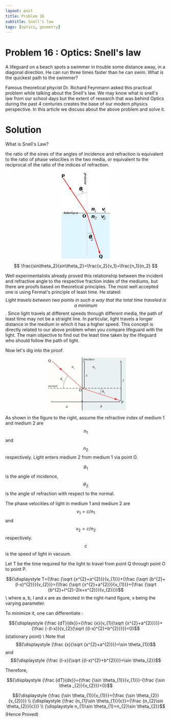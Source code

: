 ```yaml
---
layout: post
title: Problem 16
subtitle: Snell's law
tags: [optics, geometry]
---
```

# Problem 16 : Optics: Snell's law

A lifeguard on a beach spots a swimmer in trouble some distance away, in a diagonal direction. He can run three times faster than he can swim. What is the quickest path to the swimmer?

Famous theoretical phycist Dr. Richard Feynmann asked this practical problem while talking about the Snell's law. We may know what is snell's law from our school days but the extent of research that was behind Optics during the past 4 centuries creates the base of our modern physics perspective. In this article we discuss about the above problem and solve it.

# Solution

What is Snell's Law?

the ratio of the sines of the angles of incidence and refraction is equivalent to the ratio of phase velocities in the two media, or equivalent to the reciprocal of the ratio of the indices of refraction.

<center><img style=" display: block; margin-left: auto; margin-right: auto;width: 30%;" src="../assets/Prob16_fig1.png"></center>

$$
\frac{sin\theta_2}{sin\theta_2}=\frac{v_2}{v_1}=\frac{n_1}{n_2}
$$

Well experimentalists already proved this relationship between the incident and refractive angle to the respective fraction index of the mediums, but there are proofs based on theoretical principles. The most well accepted one is using Fermat's principle of least time. 
He stated: $$ \textit{Light travels between two points in such a way that the total time traveled is a minimum}$$. Since light travels at different speeds through different media, the path of least time may not be a straight line. In particular, light travels a longer distance in the medium in which it has a higher speed. 
This concept is directly related to our above problem when you compare lifeguard with the light. The main objective to find out the least time taken by the lifeguard who should follow the path of light.

Now let's dig into the proof. 

<center><img style=" display: block; margin-left: auto; margin-right: auto;width: 50%;" src="../assets/Prob16_fig2.png"></center>

As shown in the figure to the right, assume the refractive index of medium 1 and medium 2 are $${\displaystyle n_{1}}$$ and $${\displaystyle n_{2}}$$ respectively. Light enters medium 2 from medium 1 via point O.

$${\displaystyle \theta_{1}}$$ is the angle of incidence, $${\displaystyle\theta_{2}}$$ is the angle of refraction with respect to the normal.

The phase velocities of light in medium 1 and medium 2 are $${\displaystyle v_{1}=c/n_{1}}$$ and $${\displaystyle v_{2}=c/n_{2}}$$ respectively. $${\displaystyle c}$$ is the speed of light in vacuum.

Let T be the time required for the light to travel from point Q through point O to point P.

$${\displaystyle T={\frac {\sqrt {x^{2}+a^{2}}}{v_{1}}}+{\frac {\sqrt {b^{2}+(l-x)^{2}}}{v_{2}}}={\frac {\sqrt {x^{2}+a^{2}}}{v_{1}}}+{\frac {\sqrt {b^{2}+l^{2}-2lx+x^{2}}}{v_{2}}}}$$ \\
where a, b, l and x are as denoted in the right-hand figure, x being the varying parameter.

To minimize it, one can differentiate :

$${\displaystyle {\frac {dT}{dx}}={\frac {x}{v_{1}{\sqrt {x^{2}+a^{2}}}}}+{\frac {-(l-x)}{v_{2}{\sqrt {(l-x)^{2}+b^{2}}}}}=0}$$ (stationary point) \\
Note that $${\displaystyle {\frac {x}{\sqrt {x^{2}+a^{2}}}}=\sin \theta_{1}}$$ and $${\displaystyle {\frac {l-x}{\sqrt {(l-x)^{2}+b^{2}}}}=\sin \theta_{2}}$$

Therefore,
	
$${\displaystyle {\frac {dT}{dx}}={\frac {\sin \theta_{1}}{v_{1}}}-{\frac {\sin \theta _{2}}{v_{2}}}=0}$$

$${\displaystyle {\frac {\sin \theta_{1}}{v_{1}}}={\frac {\sin \theta_{2}}{v_{2}}}} \\
{\displaystyle {\frac {n_{1}\sin \theta_{1}}{c}}={\frac {n_{2}\sin \theta_{2}}{c}}} \\
{\displaystyle n_{1}\sin \theta_{1}=n_{2}\sin \theta_{2}}$$
(Hence Proved)